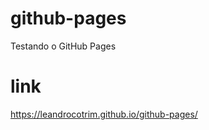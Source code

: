 # github-pages
Testando o GitHub Pages

# link
<a href="https://leandrocotrim.github.io/github-pages/">https://leandrocotrim.github.io/github-pages/</a>